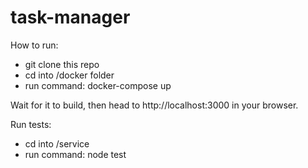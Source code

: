 # task-manager

How to run:
- git clone this repo
- cd into /docker folder
- run command: docker-compose up

Wait for it to build, then head to http://localhost:3000 in your browser.


Run tests:

- cd into /service
- run command: node test
